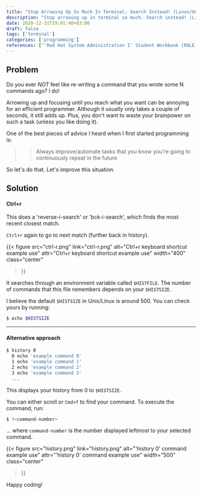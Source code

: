 ```yaml
---
title: "Stop Arrowing Up So Much In Terminal; Search Instead! (Linux/Unix)"
description: "Stop arrowing up in terminal so much. Search instead! (Linux/Unix)"
date: 2020-12-31T19:01:40+03:00
draft: false
tags: ['terminal']
categories: ['programming']
references: ["'Red Hat System Administration I' Student Workbook (ROLE)"]
---
```


## Problem
Do you ever *NOT* feel like re-writing a command that you wrote some N commands ago?
I do!

Arrowing up and focusing until you reach what you want can be annoying for an efficient 
programmer. Although it usually only takes a couple of seconds, it still adds up. Plus, 
you don't want to waste your brainpower on such a task (unless you like doing it).

One of the best pieces of advice I heard when I first started programming is:
>> Always improve/automate tasks that you know you're going to continuously repeat in the future

So let's do that. Let's improve this situation.

## Solution

#### Ctrl+r

This does a 'reverse-i-search' or 'bck-i-search', which finds the most recent closest match.

`Ctrl+r` again to go to next match (further back in history).

{{< figure
src="ctrl-r.png"
link="ctrl-r.png"
alt="Ctrl+r keyboard shortcut example use"
attr="Ctrl+r keyboard shortcut example use"
width="400"
class="center"
>}}

It searches through an environment variable called `$HISTFILE`. The number of commands that 
this file remembers depends on your `$HISTSIZE`.

I believe the default `$HISTSIZE` in Unix/Linux is around 500. You can check yours by running:
```Bash
$ echo $HISTSIZE
```

____

#### Alternative approach
```Bash
$ history 0
  0 echo 'example command 0'
  1 echo 'example command 1'
  2 echo 'example command 2'
  3 echo 'example command 3'
  ...
```

This displays your history from 0 to `$HISTSIZE`.

You can either scroll or `Cmd+f` to find your command.
To execute the command, run:

```Bash
$ !<command-number>
```
... where `command-number` is the number displayed leftmost to your selected command.

{{< figure
src="history.png"
link="history.png"
alt="'history 0' command example use"
attr="'history 0' command example use"
width="500"
class="center"
>}}

Happy coding!